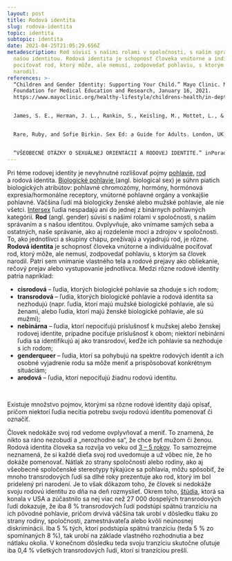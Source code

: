 ```yaml
---
layout: post
title: Rodová identita
slug: rodova-identita
topic: identita
subtopic: identita
date: 2021-04-25T21:05:29.656Z
metadescription: Rod súvisí s našimi rolami v spoločnosti, s naším správaním a s
  našou identitou. Rodová identita je schopnosť človeka vnútorne a individuálne
  pociťovať rod, ktorý môže, ale nemusí, zodpovedať pohlaviu, s ktorým sa človek
  narodil.
references: >-
  “Children and Gender Identity: Supporting Your Child.” Mayo Clinic. Mayo
  Foundation for Medical Education and Research, January 16, 2021.
  https://www.mayoclinic.org/healthy-lifestyle/childrens-health/in-depth/children-and-gender-identity/art-20266811. 


  James, S. E., Herman, J. L., Rankin, S., Keisling, M., Mottet, L., & Anafi, M. (2016). The Report of the 2015 U.S. Transgender Survey. Washington, DC: National Center for Transgender Equality. <https://transequality.org/sites/default/files/docs/usts/USTS-Full-Report-Dec17.pdf> 


  Rare, Ruby, and Sofie Birkin. Sex Ed: a Guide for Adults. London, UK: Bloomsbury, 2020. 


  “VŠEOBECNÉ OTÁZKY O SEXUÁLNEJ ORIENTÁCIÍ A RODOVEJ IDENTITE.” inPoradňa. Accessed April 3, 2021. https://inporadna.sk/otazky-a-odpovede.html#FAQSection1.
---
```

Pri téme rodovej identity je nevyhnutné rozlišovať pojmy [pohlavie](/pohlavna-anatomia/), [rod](/muz-a-zena-vs-samec-a-samica/) a rodová identita. [Biologické pohlavie ](/pohlavna-anatomia/)(angl. biological sex) je súhrn piatich biologických atribútov: pohlavné chromozómy, hormóny, hormónová expresia/hormonálne receptory, vnútorné pohlavné orgány a vonkajšie pohlavné. Väčšina ľudí má biologicky ženské alebo mužské pohlavie, ale nie všetci. [Intersex](/anatomia-intersex-ludi/) ľudia nespadajú ani do jednej z binárnych pohlavných kategórií. **Rod** (angl. gender) súvisí s našimi rolami v spoločnosti, s naším správaním a s našou identitou. Ovplyvňuje, ako vnímame samých seba a ostatných, naše správanie, ako aj rozdelenie moci a zdrojov v spoločnosti. To, ako jednotlivci a skupiny chápu, prežívajú a vyjadrujú rod, je rôzne. **Rodová identita** je schopnosť človeka vnútorne a individuálne pociťovať rod, ktorý môže, ale nemusí, zodpovedať pohlaviu, s ktorým sa človek narodil. Patrí sem vnímanie vlastného tela a rodové prejavy ako obliekanie, rečový prejav alebo vystupovanie jednotlivca. Medzi rôzne rodové identity patria napríklad:

* **cisrodová** – ľudia, ktorých biologické pohlavie sa zhoduje s ich rodom;
* **transrodová** – ľudia, ktorých biologické pohlavie a rodová identita sa nezhodujú (napr. ľudia, ktorí majú mužské biologické pohlavie, ale sú ženami, alebo ľudia, ktorí majú ženské biologické pohlavie, ale sú mužmi);
* **nebinárna** – ľudia, ktorí nepociťujú príslušnosť k mužskej alebo ženskej rodovej identite, prípadne pociťuje príslušnosť k obom; niektorí nebinárni ľudia sa identifikujú aj ako transrodoví, keďže ich pohlavie sa nezhoduje s ich rodom;
* **genderqueer** – ľudia, ktorí sa pohybujú na spektre rodových identít a ich osobné vyjadrenie rodu sa môže meniť a prispôsobovať konkrétnym situáciám;
* **arodová** – ľudia, ktorí nepociťujú žiadnu rodovú identitu. 

<br>

Existuje množstvo pojmov, ktorými sa rôzne rodové identity dajú opísať, pričom niektorí ľudia necítia potrebu svoju rodovú identitu pomenovať či označiť. 

Človek nedokáže svoj rod vedome ovplyvňovať a meniť. To znamená, že nikto sa ráno nezobudí a „nerozhodne sa“, že chce byť mužom či ženou. Rodová identita človeka sa rozvíja vo veku od [3 – 5 rokov](https://www.mayoclinic.org/healthy-lifestyle/childrens-health/in-depth/children-and-gender-identity/art-20266811). To samozrejme neznamená, že si každé dieťa svoj rod uvedomuje a už vôbec nie, že ho dokáže pomenovať. Nátlak zo strany spoločnosti alebo rodiny, ako aj všeobecné spoločenské stereotypy týkajúce sa pohlavia, môžu spôsobiť, že mnoho transrodových ľudí sa dlhé roky prezentuje ako rod, ktorý im bol pridelený pri narodení. Je to však dôkazom toho, že človek si nedokáže svoju rodovú identitu zo dňa na deň rozmyslieť. Okrem toho, [štúdia](https://transequality.org/sites/default/files/docs/usts/USTS-Full-Report-Dec17.pdf), ktorá sa konala v USA a zúčastnilo sa nej viac než 27 000 dospelých transrodových ľudí dokazuje, že iba 8 % transrodových ľudí podstúpi spätnú tranzíciu na ich pôvodné pohlavie, pričom drvivá väčšina tak urobí v dôsledku tlaku zo strany rodiny, spoločnosti, zamestnávateľa alebo kvôli neúnosnej diskriminácii. Iba 5 % tých, ktorí podstúpia spätnú tranzíciu (teda 5 % zo spomínaných 8 %), tak urobí na základe vlastného rozhodnutia a bez nátlaku okolia. V konečnom dôsledku teda svoju tranzíciu skutočne oľutuje iba 0,4 % všetkých transrodových ľudí, ktorí si tranzíciou prešli.